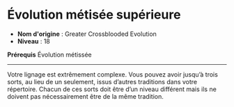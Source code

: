 # Évolution métisée supérieure

 * **Nom d'origine** : Greater Crossblooded Evolution
 * **Niveau** : 18


<p><strong>Prérequis</strong> Évolution métissée</p>
<hr>
<p>Votre lignage est extrêmement complexe. Vous pouvez avoir jusqu’à trois sorts, au lieu de un seulement, issus d’autres traditions dans votre répertoire. Chacun de ces sorts doit être d’un niveau différent mais ils ne doivent pas nécessairement être de la même tradition.</p>